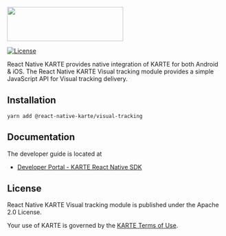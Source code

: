 <a href="https://karte.io"><img src="https://karte.io/assets/images/common/logo_black.svg" width="270" height="80"></img></a>

[![License](https://img.shields.io/badge/license-Apache%202-blue)](https://github.com/plaidev/karte-react-native/blob/master/LICENSE)

React Native KARTE provides native integration of KARTE for both Android & iOS. The React Native KARTE Visual tracking module provides a simple JavaScript API for Visual tracking delivery.

## Installation

```
yarn add @react-native-karte/visual-tracking
```

## Documentation
The developer guide is located at
- [Developer Portal - KARTE React Native SDK](https://developers.karte.io/docs/react-native-sdk-v2)

## License
React Native KARTE Visual tracking module is published under the Apache 2.0 License.

Your use of KARTE is governed by the [KARTE Terms of Use](https://karte.io/legal/terms-of-use-en.html).

